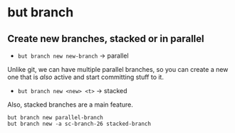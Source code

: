 # but branch

## Create new branches, stacked or in parallel

- `but branch new new-branch` -> parallel 

Unlike git, we can have multiple parallel branches, so you can create a new one that is _also_ active and start committing stuff to it.

- `but branch new <new> <t>` -> stacked

Also, stacked branches are a main feature.

```commands
but branch new parallel-branch
but branch new -a sc-branch-26 stacked-branch
```

